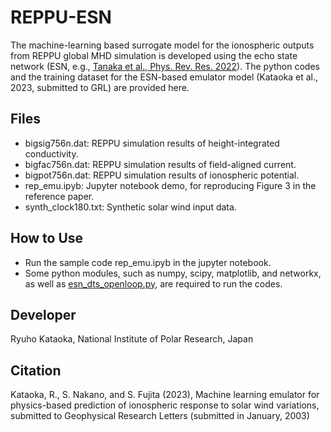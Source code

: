 # REPPU-ESN
The machine-learning based surrogate model for the ionospheric outputs from REPPU global MHD simulation is developed using the echo state network (ESN, e.g., [Tanaka et al., Phys. Rev. Res. 2022](https://journals.aps.org/prresearch/abstract/10.1103/PhysRevResearch.4.L032014)). The python codes and the training dataset for the ESN-based emulator model (Kataoka et al., 2023, submitted to GRL) are provided here.

  ## Files
  * bigsig756n.dat: REPPU simulation results of height-integrated conductivity. 
  * bigfac756n.dat: REPPU simulation results of field-aligned current. 
  * bigpot756n.dat: REPPU simulation results of ionospheric potential. 
  * rep_emu.ipyb: Jupyter notebook demo, for reproducing Figure 3 in the reference paper.
  * synth_clock180.txt: Synthetic solar wind input data. 

  ## How to Use
  * Run the sample code rep_emu.ipyb in the jupyter notebook.
  * Some python modules, such as numpy, scipy, matplotlib, and networkx, as well as [esn_dts_openloop.py](https://github.com/GTANAKA-LAB/DTS-ES), are required to run the codes. 

  ## Developer
  Ryuho Kataoka, National Institute of Polar Research, Japan
  
  ## Citation
  Kataoka, R., S. Nakano, and S. Fujita (2023), Machine learning emulator for physics-based prediction of ionospheric response to solar wind variations, submitted to Geophysical Research Letters (submitted in January, 2003)
